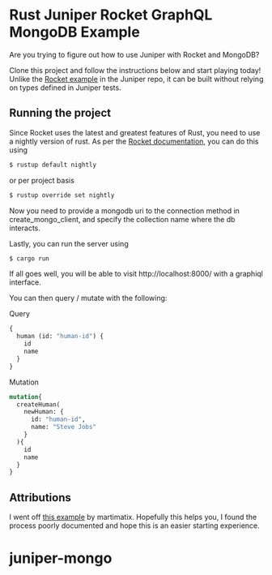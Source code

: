 # Rust Juniper Rocket GraphQL MongoDB Example

Are you trying to figure out how to use Juniper with Rocket and MongoDB?

Clone this project and follow the instructions below and start playing today! Unlike the [Rocket example](https://github.com/graphql-rust/juniper/blob/master/juniper_rocket/examples/rocket_server.rs) in the Juniper repo, it can be built without relying on types defined in Juniper tests.

## Running the project

Since Rocket uses the latest and greatest features of Rust, you need to use a nightly version of rust. As per the [Rocket documentation](https://rocket.rs/guide/getting-started/), you can do this using

```bash
$ rustup default nightly
```

or per project basis

```bash
$ rustup override set nightly
```

Now you need to provide a mongodb uri to the connection method in create_mongo_client, and specify the collection name where the db interacts.

Lastly, you can run the server using

```bash
$ cargo run
```

If all goes well, you will be able to visit http://localhost:8000/ with a graphiql interface.

You can then query / mutate with the following:

Query 

```graphql
{
  human (id: "human-id") {
    id
    name
  }
}

```

Mutation

```graphql
mutation{
  createHuman(
    newHuman: {
      id: "human-id",
      name: "Steve Jobs"
    }
  ){
    id
    name
  }
}
```

## Attributions

I went off [this example](https://github.com/martimatix/Rust-Juniper-Rocket-GraphQL-Example) by martimatix. Hopefully this helps you, I found the process poorly documented and hope this is an easier starting experience.
# juniper-mongo
